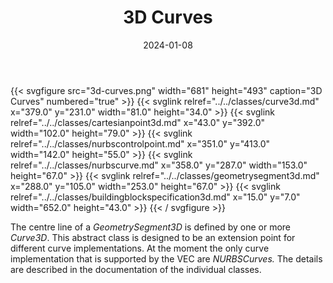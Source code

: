 ﻿---
title: 3D Curves
toc: false
type: specs
layout: diagram
date: "2024-01-08"
draft: false
specification: VEC
version: 2.1.0
documentType: "Recommendation"
elementType: Diagram
classes:
  - Curve3D
  - CartesianPoint3D
  - NURBSControlPoint
  - NURBSCurve
  - GeometrySegment3D
  - BuildingBlockSpecification3D
menu:
  VEC-2.1.0:    
    parent: topology-and-geometry
    identifier: topology-and-geometry/3d-curves
    weight: 1009007 

# Prev/next pager order (if `docs_section_pager` enabled in `params.toml`)
weight: 1009007
---
{{< svgfigure src="3d-curves.png" width="681" height="493" caption="3D Curves" numbered="true" >}}
  {{< svglink relref="../../classes/curve3d.md" x="379.0" y="231.0" width="81.0" height="34.0" >}}
  {{< svglink relref="../../classes/cartesianpoint3d.md" x="43.0" y="392.0" width="102.0" height="79.0" >}}
  {{< svglink relref="../../classes/nurbscontrolpoint.md" x="351.0" y="413.0" width="142.0" height="55.0" >}}
  {{< svglink relref="../../classes/nurbscurve.md" x="358.0" y="287.0" width="153.0" height="67.0" >}}
  {{< svglink relref="../../classes/geometrysegment3d.md" x="288.0" y="105.0" width="253.0" height="67.0" >}}
  {{< svglink relref="../../classes/buildingblockspecification3d.md" x="15.0" y="7.0" width="652.0" height="43.0" >}}
{{< / svgfigure >}}
<p> The centre line of a <i>GeometrySegment3D</i> is defined by one or more <i>Curve3D</i>. This abstract class is designed to be an extension point for different curve implementations. At the moment the only curve implementation that is supported by the VEC&#160;are <i>NURBSCurves. </i>The details are described in the documentation of the individual classes.      </p>      <p> &#160;      </p>